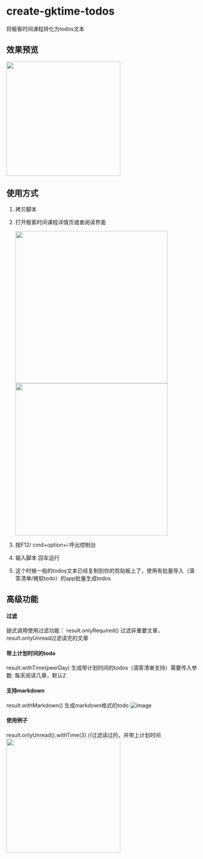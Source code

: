 # create-gktime-todos
将极客时间课程转化为todos文本
## 效果预览
<img src="https://user-images.githubusercontent.com/4903149/126030611-80c71f4b-b681-4203-8c40-3ee8cb79abf6.png" width="300px" />

## 使用方式

1. 拷贝脚本
2. 打开极客时间课程详情页或者阅读界面

    <img src="https://user-images.githubusercontent.com/4903149/126030415-9a753df2-4a21-4d35-960a-ded754e6c65c.png" width="400px" />
    <img src="https://user-images.githubusercontent.com/4903149/126034684-985e0047-ec56-4af8-9d07-0e7f2b866d47.png" width="400px" />
3. 按F12/ cmd+option+i 呼出控制台
4. 输入脚本 回车运行
5. 这个时候一般的todos文本已经复制到你的剪贴板上了，使用有批量导入（滴答清单/微软todo）的app批量生成todos
## 高级功能
#### 过滤
 链式调用使用过滤功能：
 result.onlyRequired() 过滤非重要文章， 
 result.onlyUnread过滤读完的文章
#### 带上计划时间的todo
result.withTime(peerDay) 生成带计划时间的todos（滴答清单支持）需要传入参数: 每天阅读几章，默认2
#### 支持markdown
result.withMarkdown() 生成markdown格式的todo
![image](https://user-images.githubusercontent.com/4903149/126035069-4295ddfd-81ce-4980-9d7d-b61f2cb617d6.png)
#### 使用例子
result.onlyUnread().withTime(3) //过滤读过的，并带上计划时间
<img src="https://user-images.githubusercontent.com/4903149/126034347-411c5e71-7697-4f90-bc28-0865b0ffac11.png" width="300px" />
